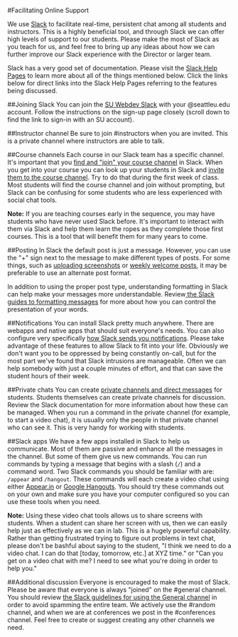 #Facilitating Online Support

We use [Slack](http://suwebdev.slack.com) to facilitate real-time, persistent chat among all students and instructors. This is a highly beneficial tool, and through Slack we can offer high levels of support to our students. Please make the most of Slack as you teach for us, and feel free to bring up any ideas about how we can further improve our Slack experience with the Director or larger team.

Slack has a very good set of documentation. Please visit the [Slack Help Pages](https://get.slack.help/hc/en-us/categories/200111606-Using-Slack) to learn more about all of the things mentioned below. Click the links below for direct links into the Slack Help Pages referring to the features being discussed.

##Joining Slack
You can join the [SU Webdev Slack](http://suwebdev.slack.com) with your @seattleu.edu account. Follow the instructions on the sign-up page closely (scroll down to find the link to sign-in with an SU account).

##Instructor channel
Be sure to join #instructors when you are invited. This is a private channel where instructors are able to talk.

##Course channels
Each course in our Slack team has a specific channel. It's important that you [find and "join" your course channel](https://get.slack.help/hc/en-us/articles/205239967-Browsing-and-joining-channels) in Slack. When you get into your course you can look up your students in Slack and [invite them to the course channel](https://get.slack.help/hc/en-us/articles/201980108-Inviting-team-members-to-a-channel). Try to do that during the first week of class. Most students will find the course channel and join without prompting, but Slack can be confusing for some students who are less experienced with social chat tools. 

**Note:** If you are teaching courses early in the sequence, you may have students who have never used Slack before. It's important to interact with them via Slack and help them learn the ropes as they complete those first courses. This is a tool that will benefit them for many years to come.

##Posting
In Slack the default post is just a message. However, you can use the "+" sign next to the message to make different types of posts. For some things, such as [uploading screenshots](https://get.slack.help/hc/en-us/articles/201330736-Uploading-and-sharing-files) or [weekly welcome posts](https://get.slack.help/hc/en-us/articles/203950418-Composing-a-post), it may be preferable to use an alternate post format.

In addition to using the proper post type, understanding formatting in Slack can help make your messages more understandable. Review[ the Slack guides to formatting messages](https://get.slack.help/hc/en-us/articles/202288908-Formatting-your-messages) for more about how you can control the presentation of your words.

##Notifications
You can install Slack pretty much anywhere. There are webapps and native apps that should suit everyone's needs. You can also configure very specifically [how Slack sends you notifications](https://get.slack.help/hc/en-us/articles/201895138-Understanding-Slack-notifications). Please take advantage of these features to allow Slack to fit into your life. Obviously we don't want you to be oppressed by being constantly on-call, but for the most part we've found that Slack intrusions are manageable. Often we can help somebody with just a couple minutes of effort, and that can save the student hours of their week. 

##Private chats
You can create [private channels and direct messages](https://get.slack.help/hc/en-us/articles/201925108-Understanding-channels-and-DMs) for students. Students themselves can create private channels for discussion. Review the Slack documentation for more information about how these can be managed. When you run a command in the private channel (for example, to start a video chat), it is usually only the people in that private channel who can see it. This is very handy for working with students.

##Slack apps
We have a few apps installed in Slack to help us communicate. Most of them are passive and enhance all the messages in the channel. But some of them give us new commands. You can run commands by typing a message that begins with a slash (`/`) and a command word. Two Slack commands you should be familiar with are: `/appear` and `/hangout`. These commands will each create a video chat using either [Appear.in](http://appear.in) or [Google Hangouts](https://hangouts.google.com). You should try these commands out on your own and make sure you have your computer configured so you can use these tools when you need.

**Note:** Using these video chat tools allows us to share screens with students. When a student can share her screen with us, then we can easily help just as effectively as we can in lab. This is a hugely powerful capability. Rather than getting frustrated trying to figure out problems in text chat, please don't be bashful about saying to the student, "I think we need to do a video chat. I can do that [today, tomorrow, etc.] at XYZ time." or "Can you get on a video chat with me? I need to see what you're doing in order to help you."

##Additional discussion
Everyone is encouraged to make the most of Slack. Please be aware that everyone is always "joined" on the #general channel. You should review [the Slack guidelines for using the General channel](https://get.slack.help/hc/en-us/articles/220105027-Understanding-the-general-channel) in order to avoid spamming the entire team. We actively use the #random channel, and when we are at conferences we post in the #conferences channel. Feel free to create or suggest creating any other channels we need.